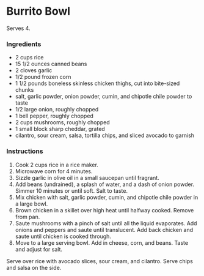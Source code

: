# Burrito Bowl

Serves 4.

### Ingredients

- 2 cups rice
- 15 1/2 ounces canned beans
- 2 cloves garlic
- 1/2 pound frozen corn
- 1 1/2 pounds boneless skinless chicken thighs, cut into bite-sized chunks
- salt, garlic powder, onion powder, cumin, and chipotle chile powder to taste
- 1/2 large onion, roughly chopped
- 1 bell pepper, roughly chopped
- 2 cups mushrooms, roughly chopped
- 1 small block sharp cheddar, grated
- cilantro, sour cream, salsa, tortilla chips, and sliced avocado to garnish

### Instructions

1. Cook 2 cups rice in a rice maker.
2. Microwave corn for 4 minutes.
3. Sizzle garlic in olive oil in a small saucepan until fragrant.
4. Add beans (undrained), a splash of water, and a dash of onion powder. Simmer 10 minutes or until soft. Salt to taste.
5. Mix chicken with salt, garlic powder, cumin, and chipotle chile powder in a large bowl. 
6. Brown chicken in a skillet over high heat until halfway cooked. Remove from pan.
7. Saute mushrooms with a pinch of salt until all the liquid evaporates. Add onions and peppers and saute until translucent. Add back chicken and saute until chicken is cooked through.
8. Move to a large serving bowl. Add in cheese, corn, and beans. Taste and adjust for salt.

Serve over rice with avocado slices, sour cream, and cilantro. Serve chips and salsa on the side.
